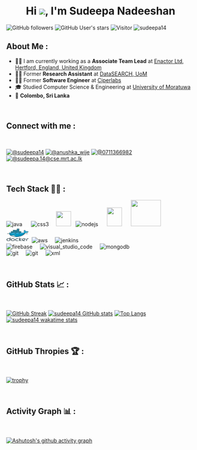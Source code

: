 
<h1 align="center">Hi <img src="https://media.giphy.com/media/hvRJCLFzcasrR4ia7z/giphy.gif" width="35">, I'm Sudeepa Nadeeshan</h1>

![GitHub followers](https://img.shields.io/github/followers/sudeepa14?style=social) ![GitHub User's stars](https://img.shields.io/github/stars/sudeepa14?style=social) ![Visitor](https://visitor-badge.laobi.icu/badge?page_id=sudeepa14.repoName) <img src="https://komarev.com/ghpvc/?username=sudeepa14" alt="sudeepa14" />

## About Me :

- 👨‍💻 I am currently working as a **Associate Team Lead** at [Enactor Ltd, Hertford, England, United Kingdom](https://enactor.co/)
- 👨‍💻 Former **Research Assistant** at [DataSEARCH, UoM](https://uom.lk/datasearch/members/sudeepa-nadeeshan)
- 👨‍💻 Former **Software Engineer** at [Ciperlabs](https://ciperlabs.com/)
- 🎓 Studied Computer Science & Engineering at [University of Moratuwa](http://www.cse.mrt.ac.lk/)
- 🏡 **Colombo, Sri Lanka**

<br>

## Connect with me :

<br>

 [![@sudeepa14](https://img.icons8.com/fluency/48/000000/linkedin.png "@sudeepanadeeshan")](https://www.linkedin.com/in/sudeepanadeeshan/) 
 [![@anushka_wije](https://img.icons8.com/fluency/48/000000/twitter-squared.png "@_sudeepa_")](https://twitter.com/_sudeepa_) 
 [![@0711366982](https://img.icons8.com/fluency/48/000000/phone-disconnected.png "@0711366982")](tel:0711366982) 
 [![@sudeepa.14@cse.mrt.ac.lk](https://img.icons8.com/fluency/48/000000/apple-mail.png "@sudeepa[dot]14[at]cse[dot]mrt[dot]ac[dot]lk")](sudeepa[dot]14[at]cse[dot]mrt[dot]ac[dot]lk)

<br>


## Tech Stack 🧑‍💻 :
<img src="https://www.vectorlogo.zone/logos/java/java-vertical.svg" alt="java" width="40" height="65"/>  &nbsp;&nbsp;&nbsp;&nbsp;
<img src="https://www.vectorlogo.zone/logos/python/python-vertical.svg" alt="css3" width="40" height="65"/>&nbsp;&nbsp;&nbsp;&nbsp;
<img src="https://img.icons8.com/color/48/000000/javascript--v1.png" width="40" height="40"/> &nbsp;
<img src="https://www.vectorlogo.zone/logos/nodejs/nodejs-ar21.svg" alt="nodejs" width="80" height="65"/> &nbsp;&nbsp;&nbsp;&nbsp;
<img src="https://img.icons8.com/office/48/000000/react.png" width="40" height="50"/> &nbsp;&nbsp;&nbsp;&nbsp;
<img src="https://www.vectorlogo.zone/logos/laravel/laravel-ar21.svg" width="80" height="70"/> &nbsp;
<br>
<img src="https://raw.githubusercontent.com/devicons/devicon/master/icons/docker/docker-original-wordmark.svg" alt="docker" width="60" height="40"/>&nbsp;
<img src="https://www.vectorlogo.zone/logos/amazon_aws/amazon_aws-ar21.svg" alt="aws" width="60" height="45"/>&nbsp;&nbsp;&nbsp;&nbsp;
<img src="https://www.vectorlogo.zone/logos/jenkins/jenkins-ar21.svg" alt="jenkins" width="80" height="50"/>
<br>
<img src="https://www.vectorlogo.zone/logos/mysql/mysql-official.svg" alt="firebase" width="50" height="40"/>&nbsp;&nbsp;&nbsp;&nbsp;
 <img src="https://brandslogos.com/wp-content/uploads/images/microsoft-sql-server-logo.png" alt="visual_studio_code" width="50" height="50"/>&nbsp;&nbsp;&nbsp;&nbsp;
<img src="https://www.vectorlogo.zone/logos/mongodb/mongodb-ar21.svg" alt="mongodb" width="70" height="50"/>
<br>
<img src="https://www.vectorlogo.zone/logos/git-scm/git-scm-ar21.svg" alt="git" width="70" height="40"  alt="git"/>&nbsp;&nbsp;&nbsp;&nbsp;
<img src="https://www.vectorlogo.zone/logos/apache_subversion/apache_subversion-ar21.svg" alt="git" width="60" height="40" alt="svn"/>&nbsp;&nbsp;&nbsp;&nbsp;
<img src="https://www.vectorlogo.zone/logos/w3c_xml/w3c_xml-icon.svg" alt="xml" width="40" height="40"/>
 


<br>

## GitHub Stats 📈 :

<br>

[![GitHub Streak](https://github-readme-streak-stats.herokuapp.com?user=sudeepa14&theme=algolia&date_format=M%20j%5B%2C%20Y%5D)](https://git.io/streak-stats) [![sudeepa14 GitHub stats](https://github-readme-stats.vercel.app/api?username=sudeepa14&theme=algolia)](https://github.com/sudeepa14/github-readme-stats) [![Top Langs](https://github-readme-stats.vercel.app/api/top-langs/?username=sudeepa14&theme=algolia)](https://github.com/sudeepa14/github-readme-stats) [![sudeepa14 wakatime stats](https://github-readme-stats.vercel.app/api/wakatime?username=WinterWolf97&theme=algolia)](https://github.com/WinterWolf97/github-readme-stats)

<br>

## GitHub Thropies 🏆 :

<br>

[![trophy](https://github-profile-trophy.vercel.app/?username=sudeepa14)](https://github.com/sudeepa14/github-profile-trophy)

<br>

## Activity Graph 📊 :

<br>

[![Ashutosh's github activity graph](https://activity-graph.herokuapp.com/graph?username=sudeepa14&bg_color=000&color=fff&line=00E676&point=fff&hide_border=true)](https://github.com/ashutosh00710/github-readme-activity-graph)
